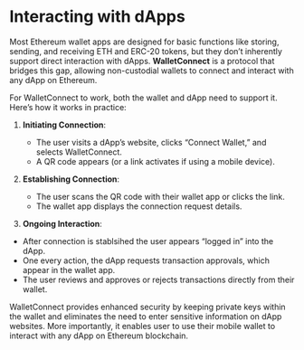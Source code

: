 # Interacting with dApps

Most Ethereum wallet apps are designed for basic functions like storing, sending, and receiving ETH and ERC-20 tokens, but they don’t inherently support direct interaction with dApps. **WalletConnect** is a protocol that bridges this gap, allowing non-custodial wallets to connect and interact with any dApp on Ethereum.

For WalletConnect to work, both the wallet and dApp need to support it. Here’s how it works in practice:

1. **Initiating Connection**:
    - The user visits a dApp’s website, clicks “Connect Wallet,” and selects WalletConnect.
    - A QR code appears (or a link activates if using a mobile device).
   
2. **Establishing Connection**:
    - The user scans the QR code with their wallet app or clicks the link.
    - The wallet app displays the connection request details.
   
3. **Ongoing Interaction**:
- After connection is stablsihed the user appears “logged in” into the dApp.
- One every action, the dApp requests transaction approvals, which appear in the wallet app.
- The user reviews and approves or rejects transactions directly from their wallet.
  
WalletConnect provides enhanced security by keeping private keys within the wallet and eliminates the need to enter sensitive information on dApp websites. More importantly, it enables user to use their mobile wallet to interact with any dApp on Ethereum blockchain.